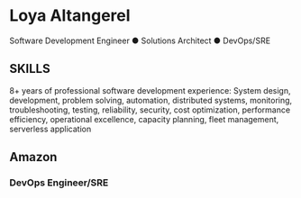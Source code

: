# Loya Altangerel
Software Development Engineer ● Solutions Architect ● DevOps/SRE
## SKILLS
8+ years of professional software development experience: System design, development, problem solving, automation, distributed systems, monitoring, troubleshooting, testing, reliability, security, cost optimization, performance efficiency, operational excellence, capacity planning, fleet management, serverless application

## Amazon
### DevOps Engineer/SRE
